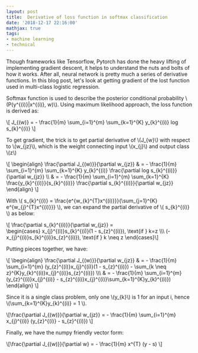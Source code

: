 ```yaml
---
layout: post
title:  Derivative of loss function in softmax classification
date: '2018-12-17 22:16:00'
mathjax: true
tags:
- machine learning
- technical
---
```


Though frameworks like Tensorflow, Pytorch has done the heavy lifting of implementing gradient descent, it helps to understand the nuts and bolts of how it works. After all, neural network is pretty much a series of derivative functions. In this blog post, let's look at getting gradient of the lost function used in multi-class logistic regression.   

Softmax function is used to describe the posterior conditional probability \\(P(y^{(i)}\|x^{(i)}, w)\\). Using maximum likelihood approach, the loss function is derived as:

\\[ J_{(w)} = - \frac{1}{m} \sum_{i=1}^{m} \sum_{k=1}^{K} y_{k}^{(i)} log s_{k}^{(i)} \\]

To get gradient, the trick is to get partial derivative of \\(J_{w}\\) with respect to \\(w_{jz}\\), which is the weight connecting input \\(x_{j}\\) and output class \\(z\\)

\\[ \begin{align}
\frac{\partial J_{(w)}}{\partial w_{jz}} & = - \frac{1}{m} \sum_{i=1}^{m} \sum_{k=1}^{K} y_{k}^{(i)} \frac{\partial log s_{k}^{(i)}}{\partial w_{jz}} \\\\ 
	& = - \frac{1}{m} \sum_{i=1}^{m} \sum_{k=1}^{K} \frac{y_{k}^{(i)}}{s_{k}^{(i)}} \frac{\partial s_{k}^{(i)}}{\partial w_{jz}}
\end{align} \\] 

With \\( s_{k}^{(i)} = \frac{e^{w_{k}^{T}x^{(i)}}}{\sum_{j=1}^{K} e^{w_{j}^{T}x^{(i)}}} \\), we can expand the partial derivative of \\( s_{k}^{(i)} \\) as below:

\\[ \frac{\partial s_{k}^{(i)}}{\partial w_{jz}} =  
\begin{cases}
x_{j}^{(i)}s_{k}^{(i)}(1 - s_{z}^{(i)}), \text{if } k=z \\\\\\
(-x_{j}^{(i)}s_{k}^{(i)}s_{z}^{(i)}), \text{if } k \neq z
\end{cases}\\]

Putting pieces together, we have:

\\[ \begin{align}
\frac{\partial J_{(w)}}{\partial w_{jz}} & = - \frac{1}{m} \sum_{i=1}^{m} (y_{z}^{(i)}x_{j}^{(i)}(1 - s_{z}^{(i)}) - \sum_{k \neq z}^{K}y_{k}^{(i)}x_{j}^{(i)}s_{z}^{(i)}) \\\\\\
& = - \frac{1}{m} \sum_{i=1}^{m} (y_{z}^{(i)}x_{j}^{(i)} - s_{z}^{(i)}x_{j}^{(i)}\sum_{k=1}^{K}y_{k}^{(i)})
\end{align} \\] 

Since it is a single class problem, only one \\(y_{k}\\) is 1 for an input i, hence \\(\sum_{k=1}^{K}y_{k}^{(i)} = 1 \\). 

\\[\frac{\partial J_{(w)}}{\partial w_{jz}} = - \frac{1}{m} \sum_{i=1}^{m} x_{j}^{(i)} (y_{z}^{(i)} - s_{z}^{(i)}) \\]

Finally, we have the numpy friendly vector form:

\\[\frac{\partial J_{(w)}}{\partial w} = - \frac{1}{m} x^{T} (y - s) \\]